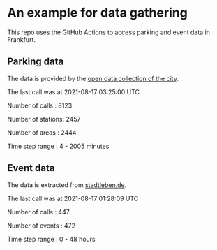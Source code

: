 # An example for data gathering

This repo uses the GitHub Actions to access parking and event data in Frankfurt.

## Parking data
The data is provided by the [open data collection of the city](https://www.offenedaten.frankfurt.de/).

The last call was at 2021-08-17 03:25:00 UTC

Number of calls   : 8123

Number of stations: 2457

Number of areas   : 2444

Time step range   :    4 - 2005 minutes


## Event data
The data is extracted from [stadtleben.de](https://stadtleben.de/frankfurt/).

The last call was at 2021-08-17 01:28:09 UTC

Number of calls   : 447

Number of events  : 472

Time step range   :   0 -  48 hours

